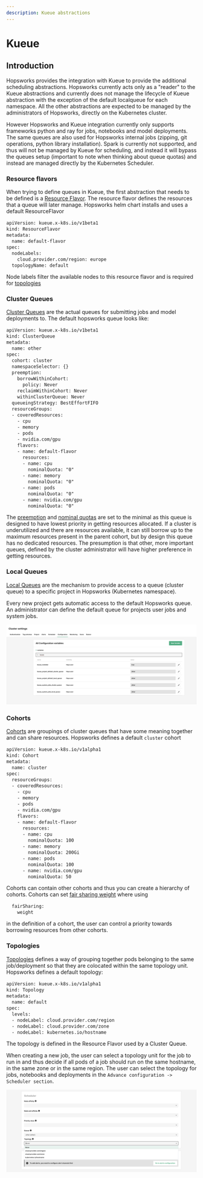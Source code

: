 ```yaml
---
description: Kueue abstractions
---
```


# Kueue

## Introduction

Hopsworks provides the integration with Kueue to provide the additional scheduling abstractions. Hopsworks currently acts only as a "reader" to the Kueue abstractions and currently does not manage the lifecycle of Kueue abstraction with the exception of the default localqueue for each namespace. All the other abstractions are expected to be managed by the administrators of Hopsworks, directly on the Kubernetes cluster.

However Hopsworks and Kueue integration currently only supports frameworks python and ray for jobs, notebooks and model deployments. The same queues are also used for Hopsworks internal jobs (zipping, git operations, python library installation). Spark is currently not supported, and thus will not be managed by Kueue for scheduling, and instead it will bypass the queues setup (important to note when thinking about queue quotas) and instead are managed directly by the Kubernetes Scheduler.

### Resource flavors

When trying to define queues in Kueue, the first abstraction that needs to be defined is a [Resource Flavor](https://kueue.sigs.k8s.io/docs/concepts/resource_flavor/). The resource flavor defines the resources that a queue will later manage. Hopsworks helm chart installs and uses a default ResourceFlavor

```
apiVersion: kueue.x-k8s.io/v1beta1
kind: ResourceFlavor
metadata:
  name: default-flavor
spec:
  nodeLabels:
    cloud.provider.com/region: europe
  topologyName: default
```

Node labels filter the available nodes to this resource flavor and is required for [topologies](#Topologies)

### Cluster Queues

[Cluster Queues](https://kueue.sigs.k8s.io/docs/concepts/cluster_queue/) are the actual queues for submitting jobs and model deployments to. The default hopsworks queue looks like:

```
apiVersion: kueue.x-k8s.io/v1beta1
kind: ClusterQueue
metadata:
  name: other
spec:
  cohort: cluster
  namespaceSelector: {}
  preemption:
    borrowWithinCohort:
      policy: Never
    reclaimWithinCohort: Never
    withinClusterQueue: Never
  queueingStrategy: BestEffortFIFO
  resourceGroups:
  - coveredResources:
    - cpu
    - memory
    - pods
    - nvidia.com/gpu
    flavors:
    - name: default-flavor
      resources:
      - name: cpu
        nominalQuota: "0"
      - name: memory
        nominalQuota: "0"
      - name: pods
        nominalQuota: "0"
      - name: nvidia.com/gpu
        nominalQuota: "0"
```

The [preemption](https://kueue.sigs.k8s.io/docs/concepts/cluster_queue/#preemption) and [nominal quotas](https://kueue.sigs.k8s.io/docs/concepts/cluster_queue/#flavors-and-resources) are set to the minimal as this queue is designed to have lowest priority in getting resources allocated. If a cluster is underutilized and there are resources available, it can still borrow up to the maximum resources present in the parent cohort, but by design this queue has no dedicated resources. The presumption is that other, more important queues, defined by the cluster administrator will have higher preference in getting resources.

### Local Queues

[Local Queues](https://kueue.sigs.k8s.io/docs/concepts/local_queue/) are the mechanism to provide access to a queue (cluster queue) to a specific project in Hopsworks (Kubernetes namespace).

Every new project gets automatic access to the default Hopsworks queue. An administrator can define the default queue for projects user jobs and system jobs.

![Default queue for user and system jobs](../../../assets/images/guides/project/scheduler/default_queue.png)

### Cohorts

[Cohorts](https://kueue.sigs.k8s.io/docs/concepts/cohort/) are groupings of cluster queues that have some meaning together and can share resources. Hopsworks defines a default `cluster` cohort

```
apiVersion: kueue.x-k8s.io/v1alpha1
kind: Cohort
metadata:
  name: cluster
spec:
  resourceGroups:
  - coveredResources:
    - cpu
    - memory
    - pods
    - nvidia.com/gpu
    flavors:
    - name: default-flavor
      resources:
      - name: cpu
        nominalQuota: 100
      - name: memory
        nominalQuota: 200Gi
      - name: pods
        nominalQuota: 100
      - name: nvidia.com/gpu
        nominalQuota: 50
```

Cohorts can contain other cohorts and thus you can create a hierarchy of cohorts. Cohorts can set [fair sharing weight](https://kueue.sigs.k8s.io/docs/concepts/admission_fair_sharing/) where using

```
  fairSharing:
    weight
```

in the definition of a cohort, the user can control a priority towards borrowing resources from other cohorts.

### Topologies

[Topologies](https://kueue.sigs.k8s.io/docs/concepts/topology_aware_scheduling/) defines a way of grouping together pods belonging to the same job/deployment so that they are colocated within the same topology unit. Hopsworks defines a default topology:

```
apiVersion: kueue.x-k8s.io/v1alpha1
kind: Topology
metadata:
  name: default
spec:
  levels:
  - nodeLabel: cloud.provider.com/region
  - nodeLabel: cloud.provider.com/zone
  - nodeLabel: kubernetes.io/hostname
```

The topology is defined in the Resource Flavor used by a Cluster Queue.

When creating a new job, the user can select a topology unit for the job to run in and thus decide if all pods of a job should run on the same hostname, in the same zone or in the same region. The user can select the topology for jobs, notebooks and deployments in the `Advance configuration -> Scheduler section`.

![Default queue for user and system jobs](../../../assets/images/guides/project/scheduler/job_topology_unit.png)
